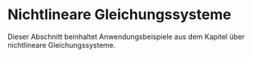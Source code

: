 # Nichtlineare Gleichungssysteme

Dieser Abschnitt beinhaltet Anwendungsbeispiele aus dem Kapitel über nichtlineare Gleichungssysteme.
